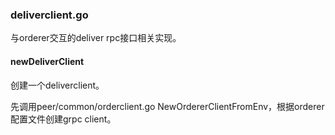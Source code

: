 ### deliverclient.go

与orderer交互的deliver rpc接口相关实现。

#### newDeliverClient

创建一个deliverclient。

先调用peer/common/orderclient.go NewOrdererClientFromEnv，根据orderer配置文件创建grpc client。

